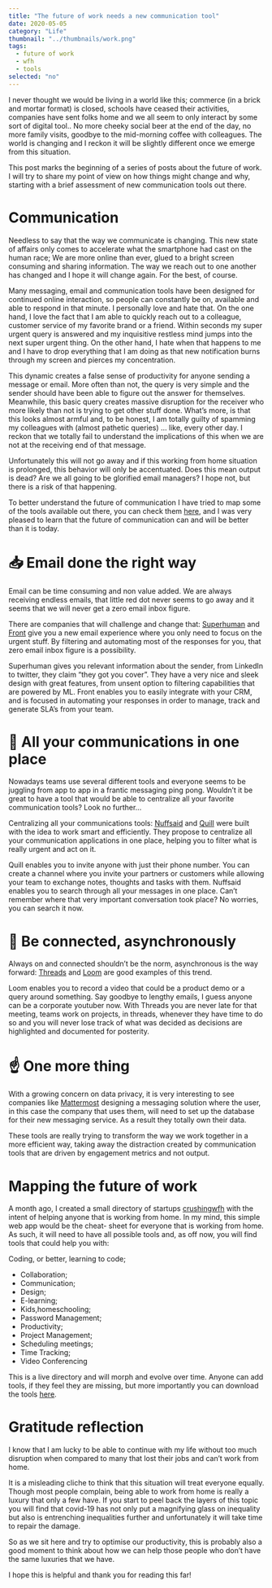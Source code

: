 ```yaml
---
title: "The future of work needs a new communication tool"
date: 2020-05-05
category: "Life"
thumbnail: "../thumbnails/work.png"
tags:
  - future of work
  - wfh
  - tools
selected: "no"
---
```


I never thought we would be living in a world like this; commerce (in a brick and mortar format) is closed, schools have ceased their activities, companies have sent folks home and we all seem to only interact by some sort of digital tool.. No more cheeky social beer at the end of the day, no more family visits, goodbye to the mid-morning coffee with colleagues. The world is changing and I reckon it will be slightly different once we emerge from this situation.  

This post marks the beginning of a series of posts about the future of work. I will try to share my point of view on how things might change and why, starting with a brief assessment of new communication tools out there.    

# Communication

Needless to say that the way we communicate is changing. This new state of affairs only comes to accelerate what the smartphone had cast on the human race;  We are more online than ever, glued to a bright screen consuming and sharing information. The way we reach out to one another has changed and I hope it will change again. For the best, of course. 

Many messaging, email and communication tools have been designed for continued online interaction, so people can constantly be on, available and able to respond in that minute. I personally love and hate that. On the one hand, I love the fact that I am able to quickly reach out to a colleague, customer service of my favorite brand or a friend. Within seconds my super urgent query is answered and my inquisitive restless mind jumps into the next super urgent thing. On the other hand, I hate when that happens to me and I have to drop everything that I am doing as that new notification burns through my screen and pierces my concentration.

This dynamic creates a false sense of productivity for anyone sending a message or email. More often than not, the query is very simple and the sender should have been able to figure out the answer for themselves. Meanwhile,  this basic query creates massive disruption for the receiver who more likely than not is trying to get other stuff done. What’s more, is that this looks almost armful and, to be honest, I am totally guilty of spamming my colleagues with (almost pathetic queries) … like, every other day. I reckon that we totally fail to understand the implications of this when we are not at the receiving end of that message. 

Unfortunately this will not go away and if this working from home situation is prolonged, this behavior will only be accentuated. Does this mean output is dead? Are we all going to be glorified email managers? I hope not, but there is a risk of that happening.

To better understand the future of communication I have tried to map some of the tools available out there, you can check them [here](https://crushingwfh.com/communication/), and I was very pleased to learn that the future of communication can and will be better than it is today. 

# 📥 Email done the right way

Email can be time consuming and non value added. We are always receiving endless emails, that little red dot never seems to go away and it seems that we will never get a zero email inbox figure. 

There are companies that will challenge and change that: [Superhuman](https://crushingwfh.com/communication/superhuman) and [Front](https://crushingwfh.com/communication/front) give you a new email experience where you only need to focus on the urgent stuff. By filtering and automating most of the responses for you, that zero email inbox figure is a possibility.

Superhuman gives you relevant information about the sender, from LinkedIn to twitter, they claim “they got you cover”. They have a very nice and sleek design with great features, from unsent option to filtering capabilities that are powered by ML. Front enables you to easily integrate with your CRM, and is focused in automating your responses in order to manage, track and generate SLA’s from your team. 

# 📌 All your communications in one place

Nowadays teams use several different tools and everyone seems to be juggling from app to app in a frantic messaging ping pong. Wouldn’t it be great to have a tool that would be able to centralize all your favorite communication tools? Look no further... 
 
Centralizing all your communications tools: [Nuffsaid](https://crushingwfh.com/communication/'nuffsaid) and [Quill](https://crushingwfh.com/communication/quill) were built with the idea to work smart and efficiently. They propose to centralize all your communication applications in one place, helping you to filter what is really urgent and act on it. 

Quill enables you to invite anyone with just their phone number. You can create a channel where you invite your partners or customers while allowing your team to exchange notes, thoughts and tasks with them. Nuffsaid enables you to search through all your messages in one place. Can’t remember where that very important conversation took place? No worries, you can search it now.


# 🔌  Be connected, asynchronously

Always on and connected shouldn’t be the norm, asynchronous is the way forward: [Threads](https://crushingwfh.com/communication/threads) and [Loom](https://crushingwfh.com/communication/loom) are good examples of this trend.

Loom enables you to record a video that could be a product demo or a query around something. Say goodbye to lengthy emails, I guess anyone can be a corporate youtuber now. With Threads you are never late for that meeting, teams work on projects, in threads, whenever they have time to do so and you will never lose track of what was decided as decisions are highlighted and documented for posterity.

# ☝️ One more thing 

With a growing concern on data privacy, it is very interesting to see companies like [Mattermost](https://crushingwfh.com/communication/mattermost) designing a messaging solution where the user, in this case the company that uses them, will need to set up the database for their new messaging service. As a result they totally own their data. 

These tools are really trying to transform the way we work together in a more efficient way, taking away the distraction created by communication tools that are driven by engagement metrics and not output.

# Mapping the future of work

A month ago, I created a small directory of startups [crushingwfh](https://crushingwfh.com/) with the intent of helping anyone that is working from home. In my mind, this simple web app would be the cheat- sheet for everyone that is working from home. As such, it will need to have all possible tools and, as off now, you will find tools that could help you with: 

Coding, or better, learning to code;
- Collaboration;
- Communication;
- Design; 
- E-learning; 
- Kids,homeschooling; 
- Password Management; 
- Productivity; 
- Project Management; 
- Scheduling meetings; 
- Time Tracking; 
- Video Conferencing 

This is a live directory and will morph and evolve over time. Anyone can add tools, if they feel they are missing, but more importantly you can download the tools [here](https://crushingwfh.com/downloadtools).

# Gratitude reflection

I know that I am lucky to be able to continue with my life without too much disruption when compared to many that lost their jobs and can’t work from home.

It is a misleading cliche to think that this situation will treat everyone equally.  Though most people complain, being able to work from home is really a luxury that only a few have. If you start to peel back the layers of this topic you will find that covid-19 has not only put a magnifying glass on inequality but also is entrenching inequalities further and unfortunately it will take time to repair the damage.

So as we sit here and try to optimise our productivity, this is probably also a good moment to think about how we can help those people who don’t have the same luxuries that we have.

I hope this is helpful and thank you for reading this far!





